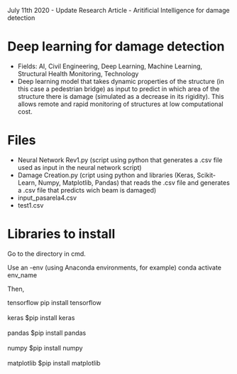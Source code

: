July 11th 2020 - Update Research Article -  Aritificial Intelligence for damage detection 

# Deep learning for damage detection

- Fields: AI, Civil Engineering, Deep Learning, Machine Learning, Structural Health Monitoring, Technology
- Deep learning model that takes dynamic properties of the structure (in this case a pedestrian bridge) as input to predict in which area of the structure there is damage (simulated as a decrease in its rigidity). This allows remote and rapid monitoring of structures at low computational cost.

# Files

- Neural Network Rev1.py (script using python that generates a .csv file used as input in the neural network script)
- Damage Creation.py (cript using python and libraries (Keras, Scikit-Learn, Numpy, Matplotlib, Pandas) that reads the .csv file and generates a .csv file that predicts wich beam is damaged)
- input_pasarela4.csv
- test1.csv

# Libraries to install

Go to the directory in cmd.

Use an -env (using Anaconda environments, for example) 
	conda activate env_name

Then,

tensorflow 
	pip install tensorflow<br><br>
keras 
	$pip install keras<br><br>
pandas 
	$pip install pandas<br><br>
numpy 
	$pip install numpy<br><br>
matplotlib 
	$pip install matplotlib<br><br>
